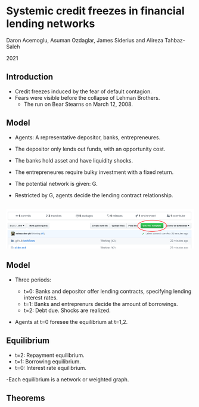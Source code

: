 <!--
theme: gaia
class:
 - invert
headingDivider: 2 
paginate: true
-->

<!--
_class:
 - lead
 - invert
-->

# Systemic credit freezes in financial lending networks

Daron Acemoglu, Asuman Ozdaglar, James Siderius and Alireza Tahbaz-Saleh

2021 

## Introduction
- Credit freezes induced by the fear of default contagion.
- Fears were visible before the collapse of Lehman Brothers.
  - The run on Bear Stearns on March 12, 2008.
  
## Model
- Agents: A representative depositor, banks, entrepreneures.
 - The depositor only lends out funds, with an opportunity cost.
 - The banks hold asset and have liquidity shocks.
 - The entrepreneures require bulky investment with a fixed return. 

- The potential network is given: G.
- Restricted by G, agents decide the lending contract relationship.

## 
![](img/use-template.png)

## Model
- Three periods:
  - t=0: Banks and depositor offer lending contracts, specifying lending interest rates.
  - t=1: Banks and entreprenurs decide the amount of borrowings.
  - t=2: Debt due. Shocks are realized. 

- Agents at t=0 foresee the equilibrium at t=1,2.

## Equilibrium
- t=2: Repayment equilibrium.
- t=1: Borrowing equilibrium.
- t=0: Interest rate equilibrium.


-Each equilibrium is a network or weighted graph.

## Theorems
